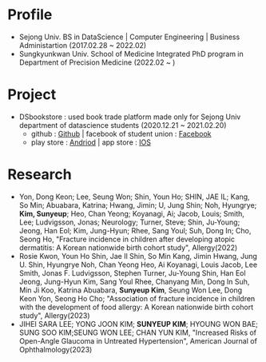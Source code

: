 Profile
=========
* Sejong Univ. BS in DataScience | Computer Engineering | Business Administartion (2017.02.28 ~ 2022.02)
* Sungkyunkwan Univ. School of Medicine Integrated PhD program in Department of Precision Medicine (2022.02 ~ )
   
   
Project
========    
* DSbookstore : used book trade platform made only for Sejong Univ department of datascience students (2020.12.21 ~ 2021.02.20)   
   * github : [Github](https://github.com/yeseoLee/DSbookstore)  |  facebook of student union : [Facebook](https://ar-ar.facebook.com/permalink.php?story_fbid=2915189342139858&id=1815815088743961)
   * play store : [Andriod](https://play.google.com/store/apps/details?id=com.martini.DSbookstore)  |  app store : [IOS](https://github.com/Sunyeup-Kim/Sunyeup-Kim/blob/main/img/ios%EC%84%B1%EA%B3%B5.PNG)


Research
========    
* Yon, Dong Keon; Lee, Seung Won; Shin, Youn Ho; SHIN, JAE IL; Kang, So Min; Abuabara, Katrina; Hwang, Jimin; U, Jung Shin; Noh, Hyungrye; **Kim, Sunyeup**; Heo, Chan Yeong; Koyanagi, Ai; Jacob, Louis; Smith, Lee; Ludvigsson, Jonas; Neurology; Turner, Steve; Shin, Ju-Young; Jeong, Han Eol; Kim, Jung-Hyun; Rhee, Sang Youl; Suh, Dong In; Cho, Seong Ho, "Fracture incidence in children after developing atopic dermatitis: A Korean nationwide birth cohort study", Allergy(2022)
* Rosie Kwon, Youn Ho Shin, Jae Il Shin, So Min Kang, Jimin Hwang, Jung U. Shin, Hyungrye Noh, Chan Yeong Heo, Ai Koyanagi, Louis Jacob, Lee Smith, Jonas F. Ludvigsson, Stephen Turner, Ju-Young Shin, Han Eol Jeong, Jung-Hyun Kim, Sang Youl Rhee, Chanyang Min, Dong In Suh, Min Ji Koo, Katrina Abuabara, **Sunyeup Kim**, Seung Won Lee, Dong Keon Yon, Seong Ho Cho; "Association of fracture incidence in children with the development of food allergy: A Korean nationwide birth cohort study", Allergy(2023)
* JIHEI SARA LEE; YONG JOON KIM; **SUNYEUP KIM**; HYOUNG WON BAE; SUNG SOO KIM;SEUNG WON LEE; CHAN YUN KIM, "Increased Risks of Open-Angle Glaucoma in Untreated Hypertension", American Journal of Ophthalmology(2023)
<!--
**Sunyeup-Kim/Sunyeup-Kim** is a ✨ _special_ ✨ repository because its `README.md` (this file) appears on your GitHub profile.

Here are some ideas to get you started:

- 🔭 I’m currently working on ...
- 🌱 I’m currently learning ...
- 👯 I’m looking to collaborate on ...
- 🤔 I’m looking for help with ...
- 💬 Ask me about ...
- 📫 How to reach me: ...
- 😄 Pronouns: ...
- ⚡ Fun fact: ...
-->
